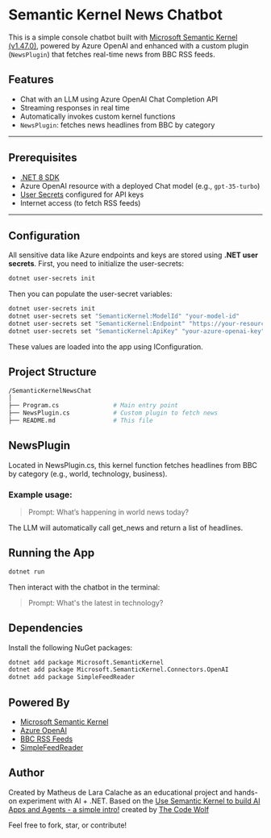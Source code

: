 # Semantic Kernel News Chatbot

This is a simple console chatbot built with [Microsoft Semantic Kernel (v1.47.0)](https://github.com/microsoft/semantic-kernel), powered by Azure OpenAI and enhanced with a custom plugin (`NewsPlugin`) that fetches real-time news from BBC RSS feeds.

## Features

- Chat with an LLM using Azure OpenAI Chat Completion API
- Streaming responses in real time
- Automatically invokes custom kernel functions
- `NewsPlugin`: fetches news headlines from BBC by category

---

## Prerequisites

- [.NET 8 SDK](https://dotnet.microsoft.com/download)
- Azure OpenAI resource with a deployed Chat model (e.g., `gpt-35-turbo`)
- [User Secrets](https://learn.microsoft.com/en-us/aspnet/core/security/app-secrets) configured for API keys
- Internet access (to fetch RSS feeds)

---

## Configuration

All sensitive data like Azure endpoints and keys are stored using **.NET user secrets**.
First, you need to initialize the user-secrets:

```bash
dotnet user-secrets init
```

Then you can populate the user-secret variables:

```bash
dotnet user-secrets init
dotnet user-secrets set "SemanticKernel:ModelId" "your-model-id"
dotnet user-secrets set "SemanticKernel:Endpoint" "https://your-resource.openai.azure.com/"
dotnet user-secrets set "SemanticKernel:ApiKey" "your-azure-openai-key"
```

These values are loaded into the app using IConfiguration.

## Project Structure

```bash
/SemanticKernelNewsChat
│
├── Program.cs               # Main entry point
├── NewsPlugin.cs            # Custom plugin to fetch news
├── README.md                # This file
```

## NewsPlugin
Located in NewsPlugin.cs, this kernel function fetches headlines from BBC by category (e.g., world, technology, business).

### Example usage:

> Prompt: What’s happening in world news today?

The LLM will automatically call get_news and return a list of headlines.

## Running the App

```bash
dotnet run
````

Then interact with the chatbot in the terminal:

> Prompt: What's the latest in technology?

## Dependencies
Install the following NuGet packages:

```bash
dotnet add package Microsoft.SemanticKernel
dotnet add package Microsoft.SemanticKernel.Connectors.OpenAI
dotnet add package SimpleFeedReader
```

## Powered By
- [Microsoft Semantic Kernel](https://github.com/microsoft/semantic-kernel)
- [Azure OpenAI](https://learn.microsoft.com/en-us/azure/cognitive-services/openai/)
- [BBC RSS Feeds](https://www.bbc.co.uk/news/10628494)
- [SimpleFeedReader](https://github.com/code-kaiju/SimpleFeedReader)

## Author

Created by Matheus de Lara Calache as an educational project and hands-on experiment with AI + .NET.
Based on the [Use Semantic Kernel to build AI Apps and Agents - a simple intro!](https://youtu.be/kCGZPhnTGHM?si=b66unOL6mAZGMZBX) created by [The Code Wolf](https://www.youtube.com/@alexthecodewolf)

Feel free to fork, star, or contribute!
